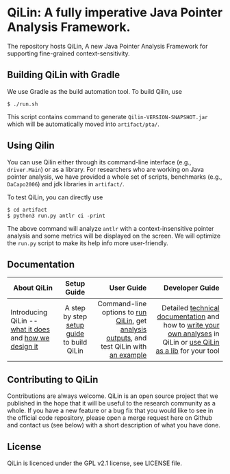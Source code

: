 # QiLin: A fully imperative Java Pointer Analysis Framework.
The repository hosts QiLin, A new Java Pointer Analysis Framework for supporting fine-grained context-sensitivity.

## Building QiLin with Gradle
We use Gradle as the build automation tool. To build Qilin, use
```
$ ./run.sh
```
This script contains command to generate `Qilin-VERSION-SNAPSHOT.jar` which will be automatically moved into `artifact/pta/`.

## Using Qilin
You can use Qilin either through its command-line interface (e.g., `driver.Main`) or as a library.
For researchers who are working on Java pointer analysis, we have provided a whole set of scripts, benchmarks (e.g., `DaCapo2006`) and jdk libraries in `artifact/`.

To test QiLin, you can directly use
```
$ cd artifact
$ python3 run.py antlr ci -print
```
The above command will analyze `antlr` with a context-insensitive pointer analysis and some metrics will be displayed on the screen. 
We will optimize the `run.py` script to make its help info more user-friendly.

## Documentation

| About QiLin       | Setup  Guide         | User Guide  | Developer Guide  |
| ------------- |:-------------:| -----:|-----:|
| Introducing QiLin -- [what it does](https://github.com/QiLinPTA/QiLin/wiki/About#what-is-qilin) and [how we design it](https://github.com/QiLinPTA/QiLin/wiki/QiLin-Design#qilin-design)      | A step by step [setup guide](https://github.com/QiLinPTA/QiLin/wiki/Setup-Guide#getting-started) to build QiLin | Command-line options to [run QiLin](https://github.com/svf-tools/SVF/wiki/User-Guide#quick-start), get [analysis outputs](https://github.com/QiLinPTA/QiLin/wiki/User-Guide#analysis-outputs), and test QiLin with [an example](https://github.com/QiLinPTA/QiLin/wiki/Analyze-a-Simple-Java-Program) | Detailed [technical documentation](https://github.com/QiLinPTA/QiLin/wiki/Technical-documentation) and how to [write your own analyses](https://github.com/QiLinPTA/QiLin/wiki/Write-your-own-analysis-in-QiLin) in QiLin or [use QiLin as a lib](https://github.com/QiLinPTA/QiLin/wiki/QiLin-as-a-lib) for your tool  |


## Contributing to QiLin
Contributions are always welcome. QiLin is an open source project that we published in the hope that it will be useful to the research community as a whole. 
If you have a new feature or a bug fix that you would like to see in the official code repository, please open a merge request here on Github and contact 
us (see below) with a short description of what you have done.

## License
QiLin is licenced under the GPL v2.1 license, see LICENSE file.

